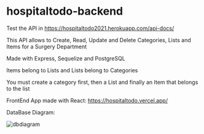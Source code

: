 # hospitaltodo-backend
Test the API in https://hospitaltodo2021.herokuapp.com/api-docs/

This API allows to Create, Read, Update and Delete Categories, Lists and Items for a Surgery Department

Made with Express, Sequelize and PostgreSQL

Items belong to Lists and Lists belong to Categories

You must create a category first, then a List and finally an Item that belongs to the list

FrontEnd App made with React: https://hospitaltodo.vercel.app/ 

DataBase Diagram:

![dbdiagram](https://github.com/cosmovane/hospitaltodo-backend/blob/main/dbdiagram.png)
